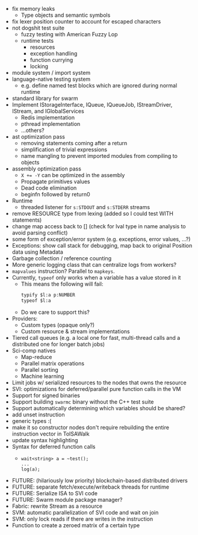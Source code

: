 - fix memory leaks
  - Type objects and semantic symbols
- fix lexer position counter to account for escaped characters
- not dogshit test suite
  - fuzzy testing with American Fuzzy Lop
  - runtime tests
    - resources
    - exception handling
    - function currying
    - locking
- module system / import system
- language-native testing system
  - e.g. define named test blocks which are ignored during normal runtime
- standard library for swarm
- Implement IStorageInterface, IQueue, IQueueJob, IStreamDriver, IStream, and IGlobalServices
    - Redis implementation
    - pthread implementation
    - ...others?
- ast optimization pass
  - removing statements coming after a return
  - simplification of trivial expressions
  - name mangling to prevent imported modules from compiling to objects
- assembly optimization pass
  - `X += -Y` can be optimized in the assembly
  - Propagate primitives values
  - Dead code elimination
  - beginfn followed by return0
- Runtime
  - threaded listener for `s:STDOUT` and `s:STDERR` streams
- remove RESOURCE type from lexing (added so I could test WITH statements)
- change map access back to [] (check for lval type in name analysis to avoid parsing conflict)
- some form of exception/error system (e.g. exceptions, error values, ...?)
- Exceptions: show call stack for debugging, map back to original Position data using Metadata
- Garbage collection / reference counting
- More generic logging class that can centralize logs from workers?
- `mapvalues` instruction? Parallel to `mapkeys`.
- Currently, `typeof` only works when a variable has a value stored in it
  - This means the following will fail:
    ```txt
    typify $l:a p:NUMBER
    typeof $l:a
    ```
  - Do we care to support this?
- Providers:
  - Custom types (opaque only?)
  - Custom resource & stream implementations
- Tiered call queues (e.g. a local one for fast, multi-thread calls and a distributed one for longer batch jobs)
- Sci-comp natives
  - Map-reduce
  - Parallel matrix operations
  - Parallel sorting
  - Machine learning
- Limit jobs w/ serialized resources to the nodes that owns the resource
- SVI: optimizations for deferred/parallel pure function calls in the VM
- Support for signed binaries
- Support building `swarmc` binary without the C++ test suite
- Support automatically determining which variables should be shared?
- add unset instruction
- generic types :(
- make it so constructor nodes don't require rebuilding the entire instruction vector in ToISAWalk
- update syntax highlighting
- Syntax for deferred function calls
  - ```
    wait<string> a = ~test();
    ...
    log(a);
    ```
- FUTURE: (hilariously low priority) blockchain-based distributed drivers
- FUTURE: separate fetch/execute/writeback threads for runtime
- FUTURE: Serialize ISA to SVI code
- FUTURE: Swarm module package manager?
- Fabric: rewrite Stream as a resource
- SVM: automatic parallelization of SVI code and wait on join
- SVM: only lock reads if there are writes in the instruction
- Function to create a zeroed matrix of a certain type

